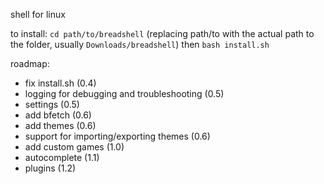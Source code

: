 shell for linux

to install:
`cd path/to/breadshell` (replacing path/to with the actual path to the folder, usually `Downloads/breadshell`)
then `bash install.sh`

roadmap:
- fix install.sh (0.4)
- logging for debugging and troubleshooting (0.5)
- settings (0.5)
- add bfetch (0.6)
- add themes (0.6)
- support for importing/exporting themes (0.6)
- add custom games (1.0)
- autocomplete (1.1)
- plugins (1.2)
